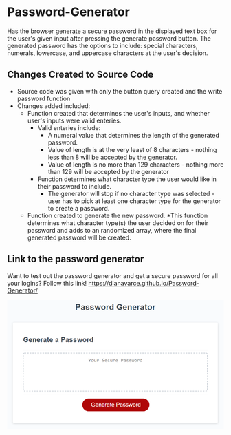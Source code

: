 # Password-Generator
Has the browser generate a secure password in the displayed text box for the user's given input after pressing the generate password button. The generated password has the options to include:
special characters, numerals, lowercase, and uppercase characters at the user's decision.

## Changes Created to Source Code
* Source code was given with only the button query created and the write password function
* Changes added included:
    * Function created that determines the user's inputs, and whether user's inputs were valid enteries.
        * Valid enteries include:
            * A numeral value that determines the length of the generated password.
            * Value of length is at the very least of 8 characters - nothing less than 8 will be accepted by the generator.
            * Value of length is no more than 129 characters - nothing more than 129 will be accepted
            by the generator
        * Function determines what character type the user would like in their password to include.
            * The generator will stop if no character type was selected - user has to pick at least one character type for the generator to create a password.
    * Function created to generate the new password.
        *This function determines what character type(s) the user decided on for their password and adds to an randomized array, where the final generated password will be created.

## Link to the password generator
Want to test out the password generator and get a secure password for all your logins? Follow this link!
https://dianavarce.github.io/Password-Generator/
        
![This is what the password generated looks like](./assets/password-generator-demo.png)

